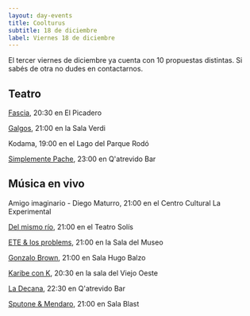 ```yaml
---
layout: day-events
title: Coolturus
subtitle: 18 de diciembre
label: Viernes 18 de diciembre
---
```

El tercer viernes de diciembre ya cuenta con 10 propuestas distintas. Si sabés de otra no dudes en contactarnos.

## Teatro

[Fascia](https://www.instagram.com/stories/highlights/17888334871829618/), 20:30 en El Picadero

[Galgos](https://salaverdi.montevideo.gub.uy/teatro/temporada-2020-jorge-curi/galgos), 21:00 en la Sala Verdi

Kodama, 19:00 en el Lago del Parque Rodó

[Simplemente Pache](https://www.instagram.com/p/CICFHyrAi-z/), 23:00 en Q'atrevido Bar

## Música en vivo

Amigo imaginario - Diego Maturro, 21:00 en el Centro Cultural La Experimental

[Del mismo río](https://www.teatrosolis.org.uy/PROGRAMACION/Del-mismo-rio-uc1429), 21:00 en el Teatro Solís

[ETE & los problems](http://www.saladelmuseo.com.uy/shows/item/ete-los-problems.html), 21:00 en la Sala del Museo

[Gonzalo Brown](http://www.auditorio.com.uy/uc_2721_1.html), 21:00 en Sala Hugo Balzo

[Karibe con K](https://www.instagram.com/p/CI0sYb0AdL5/), 20:30 en la sala del Viejo Oeste

[La Decana](https://www.instagram.com/p/CIdycauAhWj/), 22:30 en Q'atrevido Bar

[Sputone & Mendaro](https://www.instagram.com/p/CIw0VFGgFch/), 21:00 en Sala Blast
